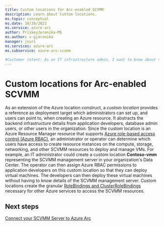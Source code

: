 ```yaml
---
title: Custom locations for Arc-enabled SCVMM
description: Learn about Custom locations. 
ms.topic: conceptual
ms.date: 10/20/2023
ms.service: azure-arc
author: PriskeyJeronika-MS
ms.author: v-gjeronika
manager: jsuri
ms.services: azure-arc
ms.subservice: azure-arc-scvmm

#Customer intent: As an IT infrastructure admin, I want to know about the concepts behind Azure Arc
---
```


# Custom locations for Arc-enabled SCVMM

As an extension of the Azure location construct, a *custom location* provides a reference as deployment target which administrators can set up, and users can point to, when creating an Azure resource. It abstracts the backend infrastructure details from application developers, database admin users, or other users in the organization.
Since the custom location is an Azure Resource Manager resource that supports [Azure role-based access control (Azure RBAC)](https://learn.microsoft.com/azure/role-based-access-control/overview), an administrator or operator can determine which users have access to create resource instances on the compute, storage, networking, and other SCVMM resources to deploy and manage VMs.
For example, an IT administrator could create a custom location **Contoso-vmm** representing the SCVMM management server in your organization's Data Center. The operator can then assign Azure RBAC permissions to application developers on this custom location so that they can deploy virtual machines. The developers can then deploy these virtual machines without having to know details of the SCVMM management server.
Custom locations create the granular [RoleBindings and ClusterRoleBindings](https://kubernetes.io/docs/reference/access-authn-authz/rbac/#rolebinding-and-clusterrolebinding) necessary for other Azure services to access the SCVMM resources.

## Next steps
[Connect your SCVMM Server to Azure Arc](https://learn.microsoft.com/azure/azure-arc/system-center-virtual-machine-manager/quickstart-connect-system-center-virtual-machine-manager-to-arc)

